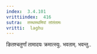 ```yaml
---
index:  3.4.101
vrittiindex:  416
sutra:  तस्थस्थमिपां तांतंतामः
vritti:  laghu 
---
```


ङितश्चतुर्णां तामादयः क्रमात्स्युः. भवताम्. भवन्तु..

